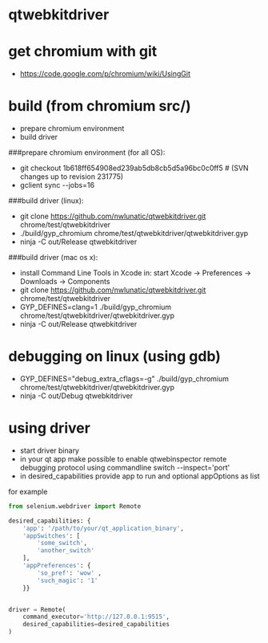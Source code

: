 qtwebkitdriver
==============

# get chromium with git

+ https://code.google.com/p/chromium/wiki/UsingGit

# build (from chromium src/)

+ prepare chromium environment
+ build driver

###prepare chromium environment (for all OS):

+ git checkout 1b618ff654908ed239ab5db8cb5d5a96bc0c0ff5 # (SVN changes up to revision 231775)
+ gclient sync --jobs=16

###build driver (linux):

+ git clone https://github.com/nwlunatic/qtwebkitdriver.git chrome/test/qtwebkitdriver
+ ./build/gyp_chromium chrome/test/qtwebkitdriver/qtwebkitdriver.gyp
+ ninja -C out/Release qtwebkitdriver

###build driver (mac os x):

+ install Command Line Tools in Xcode in: start Xcode -> Preferences -> Downloads -> Components 
+ git clone https://github.com/nwlunatic/qtwebkitdriver.git chrome/test/qtwebkitdriver
+ GYP_DEFINES=clang=1 ./build/gyp_chromium chrome/test/qtwebkitdriver/qtwebkitdriver.gyp
+ ninja -C out/Release qtwebkitdriver

# debugging on linux (using gdb)

+ GYP_DEFINES="debug_extra_cflags=-g" ./build/gyp_chromium chrome/test/qtwebkitdriver/qtwebkitdriver.gyp
+ ninja -C out/Debug qtwebkitdriver

# using driver

+ start driver binary
+ in your qt app make possible to enable qtwebinspector remote debugging protocol using commandline switch --inspect='port'
+ in desired_capabilities provide app to run and optional appOptions as list

for example
```python
from selenium.webdriver import Remote

desired_capabilities: {
    'app': '/path/to/your/qt_application_binary',
    'appSwitches': [
        'some_switch',
        'another_switch'
    ],
    'appPreferences': {
        'so_pref': 'wow' ,
        'such_magic': '1'
    }}


driver = Remote(
    command_executor='http://127.0.0.1:9515',
    desired_capabilities=desired_capabilities
)
```
